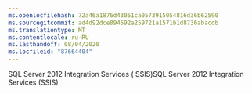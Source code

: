 ```yaml
---
ms.openlocfilehash: 72a46a1876d43051ca0573915054816d36b62590
ms.sourcegitcommit: ad4d92dce894592a259721a1571b1d8736abacdb
ms.translationtype: MT
ms.contentlocale: ru-RU
ms.lasthandoff: 08/04/2020
ms.locfileid: "87664404"
---
```

<span data-ttu-id="68959-101">SQL Server 2012 Integration Services \( SSIS\)</span><span class="sxs-lookup"><span data-stu-id="68959-101">SQL Server 2012 Integration Services \(SSIS\)</span></span>
